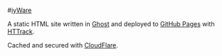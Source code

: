#[iyWare](https://iyware.com)

A static HTML site written in [Ghost](https://tryghost.org) and deployed to [GitHub Pages](https://help.github.com/categories/github-pages-basics/) with [HTTrack](http://www.httrack.com/).

Cached and secured with [CloudFlare](https://www.cloudflare.com/).